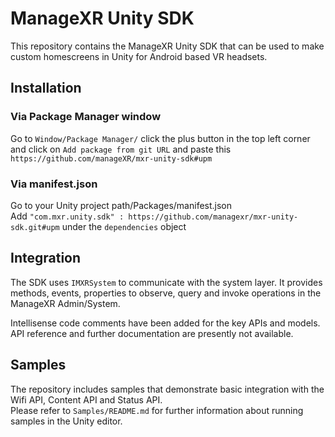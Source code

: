 # ManageXR Unity SDK
This repository contains the ManageXR Unity SDK that can be used to make custom homescreens in Unity for Android based VR headsets.

## Installation  
### Via  Package Manager window  
Go to `Window/Package Manager/` click the plus button in the top left corner and click on `Add package from git URL` and paste this `https://github.com/manageXR/mxr-unity-sdk#upm`
  
### Via manifest.json  
Go to your Unity project path/Packages/manifest.json  
Add `"com.mxr.unity.sdk" : https://github.com/managexr/mxr-unity-sdk.git#upm` under the `dependencies` object

## Integration  
The SDK uses `IMXRSystem` to communicate with the system layer. It provides methods, events, properties to observe, query and invoke operations in the ManageXR Admin/System.  
  
Intellisense code comments have been added for the key APIs and models. API reference and further documentation are presently not available. 
  
## Samples  
The repository includes samples that demonstrate basic integration with the Wifi API, Content API and Status API.  
Please refer to `Samples/README.md` for further information about running samples in the Unity editor.